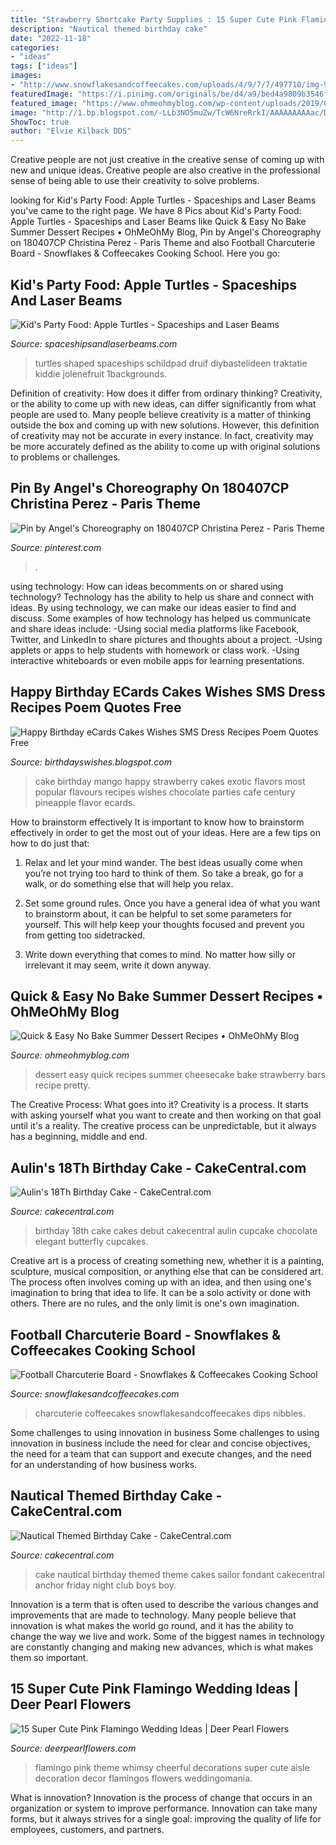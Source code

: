 ```yaml
---
title: "Strawberry Shortcake Party Supplies : 15 Super Cute Pink Flamingo Wedding Ideas"
description: "Nautical themed birthday cake"
date: "2022-11-18"
categories:
- "ideas"
tags: ["ideas"]
images:
- "http://www.snowflakesandcoffeecakes.com/uploads/4/9/7/7/497710/img-9562_orig.jpg"
featuredImage: "https://i.pinimg.com/originals/be/d4/a9/bed4a9809b3546f13962a1360eefad7f.jpg"
featured_image: "https://www.ohmeohmyblog.com/wp-content/uploads/2019/05/Strawberry-Cheesecake-Bars-7.jpg"
image: "http://1.bp.blogspot.com/-LLb3NO5muZw/TcW6NreRrkI/AAAAAAAAAac/DKQ-fOtlmmg/s1600/mango-strawberry-cake-001.jpg"
ShowToc: true
author: "Elvie Kilback DDS"
---
```



Creative people are not just creative in the creative sense of coming up with new and unique ideas. Creative people are also creative in the professional sense of being able to use their creativity to solve problems.

	

		
looking for Kid&#039;s Party Food: Apple Turtles - Spaceships and Laser Beams you've came to the right page. We have 8 Pics about Kid&#039;s Party Food: Apple Turtles - Spaceships and Laser Beams like Quick &amp; Easy No Bake Summer Dessert Recipes • OhMeOhMy Blog, Pin by Angel&#039;s Choreography on 180407CP Christina Perez - Paris Theme and also Football Charcuterie Board - Snowflakes &amp; Coffeecakes Cooking School. Here you go:
		
    
## Kid&#039;s Party Food: Apple Turtles - Spaceships And Laser Beams

<img loading=lazy src="https://spaceshipsandlaserbeams.com/wp-content/uploads/2015/09/cute-healthy-kids-food.jpg.jpg" onerror="this.onerror=null;this.src='https://tse2.mm.bing.net/th?id=OIP.iFN60G-PfcvaOnAIV-63aAHaLH&amp;pid=15.1';" alt="Kid&#039;s Party Food: Apple Turtles - Spaceships and Laser Beams">

_Source: spaceshipsandlaserbeams.com_

>turtles shaped spaceships schildpad druif diybastelideen traktatie kiddie jolenefruit 1backgrounds. 

	

Definition of creativity: How does it differ from ordinary thinking?
Creativity, or the ability to come up with new ideas, can differ significantly from what people are used to. Many people believe creativity is a matter of thinking outside the box and coming up with new solutions. However, this definition of creativity may not be accurate in every instance. In fact, creativity may be more accurately defined as the ability to come up with original solutions to problems or challenges.

    
## Pin By Angel&#039;s Choreography On 180407CP Christina Perez - Paris Theme

<img loading=lazy src="https://i.pinimg.com/originals/be/d4/a9/bed4a9809b3546f13962a1360eefad7f.jpg" onerror="this.onerror=null;this.src='https://tse3.mm.bing.net/th?id=OIP.eVSHtST-Z30qu0QQGGUAkgHaJ4&amp;pid=15.1';" alt="Pin by Angel&#039;s Choreography on 180407CP Christina Perez - Paris Theme">

_Source: pinterest.com_

>. 

	

using technology: How can ideas becomments on or shared using technology?
Technology has the ability to help us share and connect with ideas. By using technology, we can make our ideas easier to find and discuss. Some examples of how technology has helped us communicate and share ideas include: 
-Using social media platforms like Facebook, Twitter, and LinkedIn to share pictures and thoughts about a project. 
-Using applets or apps to help students with homework or class work. 
-Using interactive whiteboards or even mobile apps for learning presentations.

    
## Happy Birthday ECards Cakes Wishes SMS Dress Recipes Poem Quotes Free

<img loading=lazy src="http://1.bp.blogspot.com/-LLb3NO5muZw/TcW6NreRrkI/AAAAAAAAAac/DKQ-fOtlmmg/s1600/mango-strawberry-cake-001.jpg" onerror="this.onerror=null;this.src='https://tse4.mm.bing.net/th?id=OIP.yWvxb_o_2v2Eh7Ipkz7iWwHaE9&amp;pid=15.1';" alt="Happy Birthday eCards Cakes Wishes SMS Dress Recipes Poem Quotes Free">

_Source: birthdayswishes.blogspot.com_

>cake birthday mango happy strawberry cakes exotic flavors most popular flavours recipes wishes chocolate parties cafe century pineapple flavor ecards. 

	

How to brainstorm effectively
It is important to know how to brainstorm effectively in order to get the most out of your ideas. Here are a few tips on how to do just that:
1. Relax and let your mind wander. The best ideas usually come when you’re not trying too hard to think of them. So take a break, go for a walk, or do something else that will help you relax.

2. Set some ground rules. Once you have a general idea of what you want to brainstorm about, it can be helpful to set some parameters for yourself. This will help keep your thoughts focused and prevent you from getting too sidetracked.

3. Write down everything that comes to mind. No matter how silly or irrelevant it may seem, write it down anyway.

    
## Quick &amp; Easy No Bake Summer Dessert Recipes • OhMeOhMy Blog

<img loading=lazy src="https://www.ohmeohmyblog.com/wp-content/uploads/2019/05/Strawberry-Cheesecake-Bars-7.jpg" onerror="this.onerror=null;this.src='https://tse4.mm.bing.net/th?id=OIP.oZ5GEOBRxl1O-IjsJQklqAHaLH&amp;pid=15.1';" alt="Quick &amp; Easy No Bake Summer Dessert Recipes • OhMeOhMy Blog">

_Source: ohmeohmyblog.com_

>dessert easy quick recipes summer cheesecake bake strawberry bars recipe pretty. 

	

The Creative Process: What goes into it?
Creativity is a process. It starts with asking yourself what you want to create and then working on that goal until it's a reality. The creative process can be unpredictable, but it always has a beginning, middle and end.

    
## Aulin&#039;s 18Th Birthday Cake - CakeCentral.com

<img loading=lazy src="http://cdn001.cakecentral.com/gallery/2015/03/900_720451BSQW_aulins-18th-birthday-cake.jpg" onerror="this.onerror=null;this.src='https://tse2.mm.bing.net/th?id=OIP.b6wzKVHUWPg3tMyXluZTngHaLD&amp;pid=15.1';" alt="Aulin&#039;s 18Th Birthday Cake - CakeCentral.com">

_Source: cakecentral.com_

>birthday 18th cake cakes debut cakecentral aulin cupcake chocolate elegant butterfly cupcakes. 

	

Creative art is a process of creating something new, whether it is a painting, sculpture, musical composition, or anything else that can be considered art. The process often involves coming up with an idea, and then using one's imagination to bring that idea to life. It can be a solo activity or done with others. There are no rules, and the only limit is one's own imagination.

    
## Football Charcuterie Board - Snowflakes &amp; Coffeecakes Cooking School

<img loading=lazy src="http://www.snowflakesandcoffeecakes.com/uploads/4/9/7/7/497710/img-9562_orig.jpg" onerror="this.onerror=null;this.src='https://tse3.mm.bing.net/th?id=OIP.f7EoLe24FoJlj0Z2sp0MmgHaLH&amp;pid=15.1';" alt="Football Charcuterie Board - Snowflakes &amp; Coffeecakes Cooking School">

_Source: snowflakesandcoffeecakes.com_

>charcuterie coffeecakes snowflakesandcoffeecakes dips nibbles. 

	

Some challenges to using innovation in business
Some challenges to using innovation in business include the need for clear and concise objectives, the need for a team that can support and execute changes, and the need for an understanding of how business works.

    
## Nautical Themed Birthday Cake - CakeCentral.com

<img loading=lazy src="https://cdn001.cakecentral.com/gallery/2015/03/900_937512RIAc_nautical-themed-birthday-cake.jpg" onerror="this.onerror=null;this.src='https://tse3.mm.bing.net/th?id=OIP.FFGTK0rGLUDXpY9Fy5eBswHaLH&amp;pid=15.1';" alt="Nautical Themed Birthday Cake - CakeCentral.com">

_Source: cakecentral.com_

>cake nautical birthday themed theme cakes sailor fondant cakecentral anchor friday night club boys boy. 

	

Innovation is a term that is often used to describe the various changes and improvements that are made to technology. Many people believe that innovation is what makes the world go round, and it has the ability to change the way we live and work. Some of the biggest names in technology are constantly changing and making new advances, which is what makes them so important.

    
## 15 Super Cute Pink Flamingo Wedding Ideas | Deer Pearl Flowers

<img loading=lazy src="http://www.deerpearlflowers.com/wp-content/uploads/2015/07/Pink-flamingo-aisle-decoration.jpg" onerror="this.onerror=null;this.src='https://tse1.mm.bing.net/th?id=OIP.fzXHXon-jNMGcugGa-sxYgHaLH&amp;pid=15.1';" alt="15 Super Cute Pink Flamingo Wedding Ideas | Deer Pearl Flowers">

_Source: deerpearlflowers.com_

>flamingo pink theme whimsy cheerful decorations super cute aisle decoration decor flamingos flowers weddingomania. 

	

What is innovation?
Innovation is the process of change that occurs in an organization or system to improve performance. Innovation can take many forms, but it always strives for a single goal: improving the quality of life for employees, customers, and partners.

